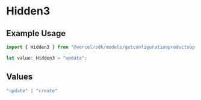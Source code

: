 # Hidden3

## Example Usage

```typescript
import { Hidden3 } from "@vercel/sdk/models/getconfigurationproductsop.js";

let value: Hidden3 = "update";
```

## Values

```typescript
"update" | "create"
```